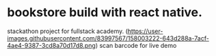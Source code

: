 # bookstore build with react native. 
stackathon project for fullstack academy.
(https://user-images.githubusercontent.com/83997567/158003222-643d288a-7acf-4ae4-9387-3cd8a70d17d8.png)
scan barcode for live demo
